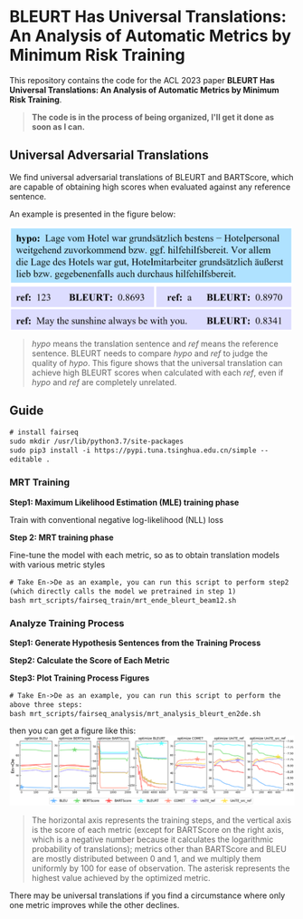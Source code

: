 # BLEURT Has Universal Translations: An Analysis of Automatic Metrics by Minimum Risk Training

This repository contains the code for the ACL 2023 paper **BLEURT Has Universal Translations: An Analysis of Automatic Metrics by Minimum Risk Training**.

> **The code is in the process of being organized, I'll get it done as soon as I can.**

## Universal Adversarial Translations
We find universal adversarial translations of BLEURT and BARTScore, which are capable of obtaining high scores when evaluated against any reference sentence.

An example is presented in the figure below:


<img src="figures/bleurt_universal_translation_example.png" width = "500" alt="bleurt_universal_translation_example" align=center />

 > $hypo$ means the translation sentence and $ref$ means the reference sentence. BLEURT needs to compare $hypo$ and $ref$ to judge the quality of $hypo$. This figure shows that the universal translation can achieve high BLEURT scores when calculated with each $ref$, even if $hypo$ and $ref$ are completely unrelated.


## Guide
```
# install fairseq
sudo mkdir /usr/lib/python3.7/site-packages
sudo pip3 install -i https://pypi.tuna.tsinghua.edu.cn/simple --editable .
```
### MRT Training
**Step1: Maximum Likelihood Estimation (MLE) training phase**

Train with conventional negative log-likelihood (NLL) loss

<!-- 
```
# Take En->De as example
bash mrt_scripts\fairseq_train\fairseq_train_normal_ende.sh
```
-->

**Step 2:  MRT training phase**

Fine-tune the model with each metric, so as to obtain translation models with various metric styles

```
# Take En->De as an example, you can run this script to perform step2 (which directly calls the model we pretrained in step 1)
bash mrt_scripts/fairseq_train/mrt_ende_bleurt_beam12.sh
```

### Analyze Training Process
**Step1: Generate Hypothesis Sentences from the Training Process**


**Step2: Calculate the Score of Each Metric**


**Step3: Plot Training Process Figures**
```
# Take En->De as an example, you can run this script to perform the above three steps:
bash mrt_scripts/fairseq_analysis/mrt_analysis_bleurt_en2de.sh
```
then you can get a figure like this:
![mrt_plot_metrics_en2de](figures/mrt_plot_metrics_en2de.png "mrt_plot_metrics_en2de")
> The horizontal axis represents the training steps, and the vertical axis is the score of each metric  (except for BARTScore on the right axis, which is a negative number because it calculates the logarithmic probability of translations); metrics other than BARTScore and BLEU are mostly distributed between 0 and 1, and we multiply them uniformly by 100 for ease of observation. The asterisk represents the highest value achieved by the optimized metric.

There may be universal translations if you find a circumstance where only one metric improves while the other declines.

